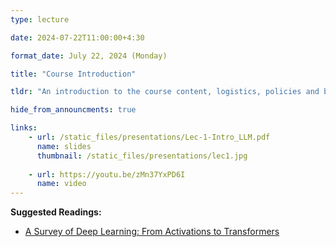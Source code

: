 ```yaml
---
type: lecture

date: 2024-07-22T11:00:00+4:30

format_date: July 22, 2024 (Monday)

title: "Course Introduction"

tldr: "An introduction to the course content, logistics, policies and background."

hide_from_announcments: true

links: 
    - url: /static_files/presentations/Lec-1-Intro_LLM.pdf
      name: slides
      thumbnail: /static_files/presentations/lec1.jpg
      
    - url: https://youtu.be/zMn37YxPD6I
      name: video 
---
```


<!-- Other additional contents using markdown -->
**Suggested Readings:**
- [A Survey of Deep Learning: From Activations to Transformers](https://arxiv.org/abs/2302.00722)


